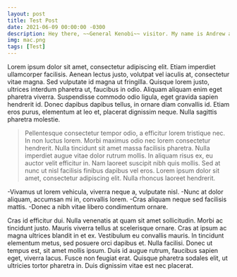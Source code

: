 ```yaml
---
layout: post
title: Test Post
date: 2021-06-09 00:00:00 -0300
description: Hey there, ~~General Kenobi~~ visitor. My name is Andrew and this is my data science journey.
img: mac.png
tags: [Test]
---
```


Lorem ipsum dolor sit amet, consectetur adipiscing elit. Etiam imperdiet ullamcorper facilisis. Aenean lectus justo, volutpat vel iaculis at, consectetur vitae magna. Sed vulputate id magna ut fringilla. Quisque lorem justo, ultrices interdum pharetra ut, faucibus in odio. Aliquam aliquam enim eget pharetra viverra. Suspendisse commodo odio ligula, eget gravida sapien hendrerit id. Donec dapibus dapibus tellus, in ornare diam convallis id. Etiam eros purus, elementum at leo et, placerat dignissim neque. Nulla sagittis pharetra molestie.

>Pellentesque consectetur tempor odio, a efficitur lorem tristique nec. In non luctus lorem. Morbi maximus odio nec lorem consectetur hendrerit. Nulla tincidunt sit amet massa facilisis pharetra. Nulla imperdiet augue vitae dolor rutrum mollis. In aliquam risus ex, eu auctor velit efficitur in. Nam laoreet suscipit nibh quis mollis. Sed at nunc ut nisl facilisis finibus dapibus vel eros. Lorem ipsum dolor sit amet, consectetur adipiscing elit. Nulla rhoncus laoreet hendrerit.

-Vivamus ut lorem vehicula, viverra neque a, vulputate nisl.
-Nunc at dolor aliquam, accumsan mi in, convallis lorem.
-Cras aliquam neque sed facilisis mattis.
-Donec a nibh vitae libero condimentum ornare.

Cras id efficitur dui. Nulla venenatis at quam sit amet sollicitudin. Morbi ac tincidunt justo. Mauris viverra tellus at scelerisque ornare. Cras at ipsum ac magna ultrices blandit in et ex. Vestibulum eu convallis mauris. In tincidunt elementum metus, sed posuere orci dapibus et. Nulla facilisi. Donec ut tempus est, sit amet mollis ipsum. Duis id augue rutrum, faucibus sapien eget, viverra lacus. Fusce non feugiat erat. Quisque pharetra sodales elit, ut ultricies tortor pharetra in. Duis dignissim vitae est nec placerat.
